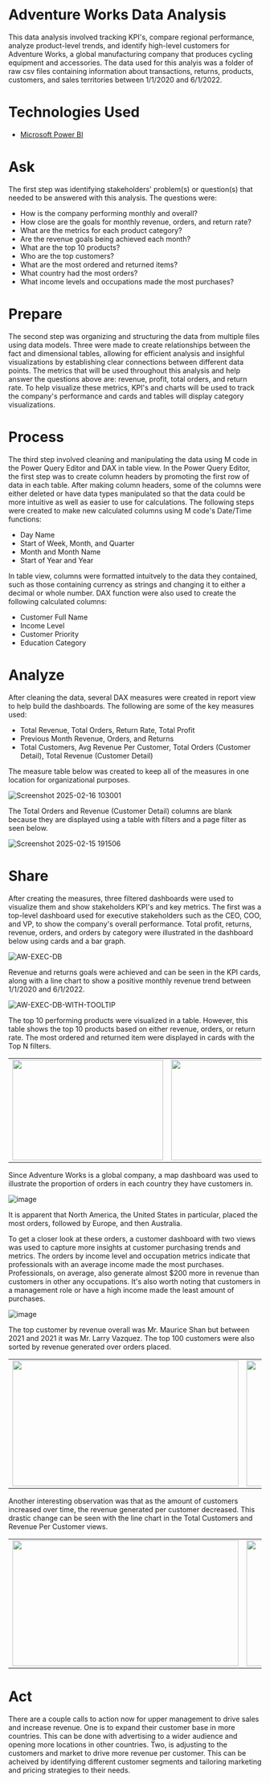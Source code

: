 # Adventure Works Data Analysis

This data analysis involved tracking KPI's, compare regional performance, analyze product-level trends, and identify high-level customers for Adventure Works, a global manufacturing company that produces cycling equipment and accessories. The data used for this analyis was a folder of raw csv files containing information about transactions, returns, products, customers, and sales territories between 1/1/2020 and 6/1/2022.

# Technologies Used
 - [Microsoft Power BI](https://www.microsoft.com/en-us/power-platform/products/power-bi)

# Ask
The first step was identifying stakeholders' problem(s) or question(s) that needed to be answered with this analysis. The questions were:

 - How is the company performing monthly and overall?
 - How close are the goals for monthly revenue, orders, and return rate?
 - What are the metrics for each product category?
 - Are the revenue goals being achieved each month?
 - What are the top 10 products?
 - Who are the top customers?
 - What are the most ordered and returned items? 
 - What country had the most orders?
 - What income levels and occupations made the most purchases?


# Prepare
The second step was organizing and structuring the data from multiple files using data models. Three were made to create relationships between the fact and dimensional tables, allowing for efficient analysis and insighful visualizations by establishing clear connections between different data points. The metrics that will be used throughout this analysis and help answer the questions above are: revenue, profit, total orders, and return rate. To help visualize these metrics, KPI's and charts will be used to track the company's performance and cards and tables will display category visualizations.

# Process 
The third step involved cleaning and manipulating the data using M code in the Power Query Editor and DAX in table view. In the Power Query Editor, the first step was to create column headers by promoting the first row of data in each table. After making column headers, some of the columns were either deleted or have data types manipulated so that the data could be more intuitive as well as easier to use for calculations. The following steps were created to make new calculated columns using M code's Date/Time functions:
 - Day Name
 - Start of Week, Month, and Quarter
 - Month and Month Name
 - Start of Year and Year

In table view, columns were formatted intuitvely to the data they contained, such as those containing currency as strings and changing it to either a decimal or whole number. DAX function were also used to create the following calculated columns:
 - Customer Full Name
 - Income Level
 - Customer Priority
 - Education Category

# Analyze
After cleaning the data, several DAX measures were created in report view to help build the dashboards. The following are some of the key measures used:

 - Total Revenue, Total Orders, Return Rate, Total Profit
 - Previous Month Revenue, Orders, and Returns
 - Total Customers, Avg Revenue Per Customer, Total Orders (Customer Detail), Total Revenue (Customer Detail)

The measure table below was created to keep all of the measures in one location for organizational purposes. 

![Screenshot 2025-02-16 103001](https://github.com/user-attachments/assets/dcf41152-317b-4e98-beb7-cfb352fb0081)


The Total Orders and Revenue (Customer Detail) columns are blank because they are displayed using a table with filters and a page filter as seen below. 

![Screenshot 2025-02-15 191506](https://github.com/user-attachments/assets/4dc79311-741f-45b8-9b00-f549ff111b71)

# Share
After creating the measures, three filtered dashboards were used to visualize them and show stakeholders KPI's and key metrics. The first was a top-level dashboard used for executive stakeholders such as the CEO, COO, and VP, to show the company's overall performance. Total profit, returns, revenue, orders, and orders by category were illustrated in the dashboard below using cards and a bar graph.

![AW-EXEC-DB](https://github.com/user-attachments/assets/bcea88ba-a7c7-4bd2-8d4d-200d332dffa1)

Revenue and returns goals were achieved and can be seen in the KPI cards, along with a line chart to show a positive monthly revenue trend between 1/1/2020 and 6/1/2022. 

![AW-EXEC-DB-WITH-TOOLTIP](https://github.com/user-attachments/assets/0365f96b-cffc-48a8-a4c8-4721d88784eb)


The top 10 performing products were visualized in a table. However, this table shows the top 10 products based on either revenue, orders, or return rate. The most ordered and returned item were displayed in cards with the Top N filters.

<table>
 <tr>
  <td><img src="https://github.com/user-attachments/assets/94f18dfa-9a7d-4890-a36f-1b79faf92ff3" width="300" height="200"></td>
  <td><img src="https://github.com/user-attachments/assets/ada077cc-c767-410a-b018-45929603101f" width="300" height="200"></td>
  <td><img src="https://github.com/user-attachments/assets/e7ef1e9e-ab46-4bac-bca4-a791d73e2ec5" width="300" height="200"></td>
 </tr>
</table>

Since Adventure Works is a global company, a map dashboard was used to illustrate the proportion of orders in each country they have customers in. 

![image](https://github.com/user-attachments/assets/14f07a8a-0d72-4dff-9c2c-70bb5d96ab85)


It is apparent that North America, the United States in particular, placed the most orders, followed by Europe, and then Australia.

To get a closer look at these orders, a customer dashboard with two views was used to capture more insights at customer purchasing trends and metrics. The orders by income level and occupation metrics indicate that professionals with an average income made the most purchases. Professionals, on average, also generate almost $200 more in revenue than customers in other any occupations. It's also worth noting that customers in a management role or have a high income made the least amount of purchases.


![image](https://github.com/user-attachments/assets/cc35f607-127f-4461-8220-6a5d607ae3e9)

The top customer by revenue overall was Mr. Maurice Shan but between 2021 and 2021 it was Mr. Larry Vazquez. The top 100 customers were also sorted by revenue generated over orders placed. 

<table>
 <tr>
  <td><img src="https://github.com/user-attachments/assets/b6b24c83-19b4-4dbc-93d4-835e7aab4778" width="450" height="250"></td>
  <td><img src="https://github.com/user-attachments/assets/8320036d-6a77-4187-9eb4-561ad3a7b541" width="450" height="250"></td>
 </tr>
</table>

Another interesting observation was that as the amount of customers increased over time, the revenue generated per customer decreased. This drastic change can be seen with the line chart in the Total Customers and Revenue Per Customer views.

<table>
 <tr>
  <td><img src="https://github.com/user-attachments/assets/a6c6239f-47c0-4c49-8844-806f0a6d2a57" width="450" height="250"></td>
  <td><img src="https://github.com/user-attachments/assets/3e57cb18-afa2-441f-81c1-51d3d3243bcc" width="450" height="250"></td>
 </tr>
</table>


# Act
There are a couple calls to action now for upper management to drive sales and increase revenue. One is to expand their customer base in more countries. This can be done with advertising to a wider audience and opening more locations in other countries. Two, is adjusting to the customers and market to drive more revenue per customer. This can be acheived by identifying different customer segments and tailoring marketing and pricing strategies to their needs.
